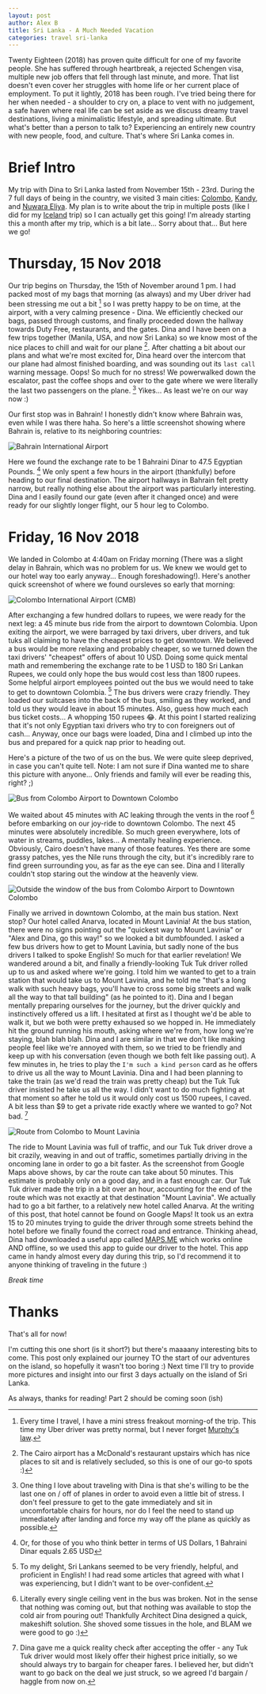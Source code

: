 ```yaml
---
layout: post
author: Alex B
title: Sri Lanka - A Much Needed Vacation
categories: travel sri-lanka
---
```


Twenty Eighteen (2018) has proven quite difficult for one of my favorite people. She has suffered through heartbreak, a rejected Schengen visa, multiple new job offers that fell through last minute, and more. That list doesn't even cover her struggles with home life or her current place of employment. To put it lightly, 2018 has been rough. I've tried being there for her when needed - a shoulder to cry on, a place to vent with no judgement, a safe haven where real life can be set aside as we discuss dreamy travel destinations, living a minimalistic lifestyle, and spreading ultimate. But what's better than a person to talk to? Experiencing an entirely new country with new people, food, and culture. That's where Sri Lanka comes in.

# Brief Intro

My trip with Dina to Sri Lanka lasted from November 15th - 23rd. During the 7 full days of being in the country, we visited 3 main cities: [Colombo](https://en.wikipedia.org/wiki/Colombo), [Kandy](https://en.wikipedia.org/wiki/Kandy), and [Nuwara Eliya](https://en.wikipedia.org/wiki/Nuwara_Eliya). My plan is to write about the trip in multiple posts (like I did for my [Iceland](https://hencefarthing.blog/2018/03/05/Ice1/) trip) so I can actually get this going! I'm already starting this a month after my trip, which is a bit late... Sorry about that... But here we go!

# Thursday, 15 Nov 2018

Our trip begins on Thursday, the 15th of November around 1 pm. I had packed most of my bags that morning (as always) and my Uber driver had been stressing me out a bit [^1] so I was pretty happy to be on time, at the airport, with a very calming presence - Dina. We efficiently checked our bags, passed through customs, and finally proceeded down the hallway towards Duty Free, restaurants, and the gates. Dina and I have been on a few trips together (Manila, USA, and now Sri Lanka) so we know most of the nice places to chill and wait for our plane [^2]. After chatting a bit about our plans and what we're most excited for, Dina heard over the intercom that our plane had almost finished boarding, and was sounding out its `last call` warning message. Oops! So much for no stress! We powerwalked down the escalator, past the coffee shops and over to the gate where we were literally the last two passengers on the plane. [^3] Yikes... As least we're on our way now :)

Our first stop was in Bahrain! I honestly didn't know where Bahrain was, even while I was there haha. So here's a little screenshot showing where Bahrain is, relative to its neighboring countries:

![Bahrain International Airport](/images/srilanka/BahrainAirport.jpg)

Here we found the exchange rate to be 1 Bahraini Dinar to 47.5 Egyptian Pounds. [^4] We only spent a few hours in the airport (thankfully) before heading to our final destination. The airport hallways in Bahrain felt pretty narrow, but really nothing else about the airport was particularly interesting. Dina and I easily found our gate (even after it changed once) and were ready for our slightly longer flight, our 5 hour leg to Colombo.

# Friday, 16 Nov 2018

We landed in Colombo at 4:40am on Friday morning (There was a slight delay in Bahrain, which was no problem for us. We knew we would get to our hotel way too early anyway... Enough foreshadowing!). Here's another quick screenshot of where we found oursleves so early that morning:

![Colombo International Airport (CMB)](/images/srilanka/ColomboAirport.jpg)

After exchanging a few hundred dollars to rupees, we were ready for the next leg: a 45 minute bus ride from the airport to downtown Colombia. Upon exiting the airport, we were barraged by taxi drivers, uber drivers, and tuk tuks all claiming to have the cheapest prices to get downtown. We believed a bus would be more relaxing and probably cheaper, so we turned down the taxi drivers' "cheapest" offers of about 10 USD. Doing some quick mental math and remembering the exchange rate to be 1 USD to 180 Sri Lankan Rupees, we could only hope the bus would cost less than 1800 rupees. Some helpful airport employees pointed out the bus we would need to take to get to downtown Colombia. [^5] The bus drivers were crazy friendly. They loaded our suitcases into the back of the bus, smiling as they worked, and told us they would leave in about 15 minutes. Also, guess how much each bus ticket costs... A whopping 150 rupees 😂. At this point I started realizing that it's not only Egyptian taxi drivers who try to con foreigners out of cash... Anyway, once our bags were loaded, Dina and I climbed up into the bus and prepared for a quick nap prior to heading out.

Here's a picture of the two of us on the bus. We were quite sleep deprived, in case you can't quite tell. Note: I am not sure if Dina wanted me to share this picture with anyone... Only friends and family will ever be reading this, right? ;)

![Bus from Colombo Airport to Downtown Colombo](/images/srilanka/ColomboAirportBus.jpg)

We waited about 45 minutes with AC leaking through the vents in the roof [^6] before embarking on our joy-ride to downtown Colombo. The next 45 minutes were absolutely incredible. So much green everywhere, lots of water in streams, puddles, lakes... A mentally healing experience. Obviously, Cairo doesn't have many of those features. Yes there are some grassy patches, yes the Nile runs through the city, but it's incredibly rare to find green surrounding you, as far as the eye can see. Dina and I literally couldn't stop staring out the window at the heavenly view.

![Outside the window of the bus from Colombo Airport to Downtown Colombo](/images/srilanka/WindowView1.jpg)

Finally we arrived in downtown Colombo, at the main bus station. Next stop? Our hotel called Anarva, located in Mount Lavinia! At the bus station, there were no signs pointing out the "quickest way to Mount Lavinia" or "Alex and Dina, go this way!" so we looked a bit dumbfounded. I asked a few bus drivers how to get to Mount Lavinia, but sadly none of the bus drivers I talked to spoke English! So much for that earlier revelation! We wandered around a bit, and finally a friendly-looking Tuk Tuk driver rolled up to us and asked where we're going. I told him we wanted to get to a train station that would take us to Mount Lavinia, and he told me "that's a long walk with such heavy bags, you'll have to cross some big streets and walk all the way to that tall building" (as he pointed to it). Dina and I began mentally preparing ourselves for the journey, but the driver quickly and instinctively offered us a lift. I hesitated at first as I thought we'd be able to walk it, but we both were pretty exhaused so we hopped in. He immediately hit the ground running his mouth, asking where we're from, how long we're staying, blah blah blah. Dina and I are similar in that we don't like making people feel like we're annoyed with them, so we tried to be friendly and keep up with his conversation (even though we both felt like passing out). A few minutes in, he tries to play the `I'm such a kind person` card as he offers to drive us all the way to Mount Lavinia. Dina and I had been planning to take the train (as we'd read the train was pretty cheap) but the Tuk Tuk driver insisted he take us all the way. I didn't want to do much fighting at that moment so after he told us it would only cost us 1500 rupees, I caved. A bit less than $9 to get a private ride exactly where we wanted to go? Not bad. [^7]

![Route from Colombo to Mount Lavinia](/images/srilanka/ColomboToMountLavinia.jpg)

The ride to Mount Lavinia was full of traffic, and our Tuk Tuk driver drove a bit crazily, weaving in and out of traffic, sometimes partially driving in the oncoming lane in order to go a bit faster. As the screenshot from Google Maps above shows, by car the route can take about 50 minutes. This estimate is probably only on a good day, and in a fast enough car. Our Tuk Tuk driver made the trip in a bit over an hour, accounting for the end of the route which was not exactly at that destination "Mount Lavinia". We actually had to go a bit farther, to a relatively new hotel called Anarva. At the writing of this post, that hotel cannot be found on Google Maps! It took us an extra 15 to 20 minutes trying to guide the driver through some streets behind the hotel before we finally found the correct road and entrance. Thinking ahead, Dina had downloaded a useful app called [MAPS.ME](https://play.google.com/store/apps/details?id=com.mapswithme.maps.pro&hl=en) which works online AND offline, so we used this app to guide our driver to the hotel. This app came in handy almost every day during this trip, so I'd recommend it to anyone thinking of traveling in the future :)

*Break time*

# Thanks

That's all for now! 

I'm cutting this one short (is it short?) but there's maaaany interesting bits to come. This post only explained our journey TO the start of our adventures on the island, so hopefully it wasn't too boring :) Next time I'll try to provide more pictures and insight into our first 3 days actually on the island of Sri Lanka.

As always, thanks for reading! Part 2 should be coming soon (ish)


[^1]: Every time I travel, I have a mini stress freakout morning-of the trip. This time my Uber driver was pretty normal, but I never forget [Murphy's law](https://en.wikiquote.org/wiki/Murphy%27s_law).

[^2]: The Cairo airport has a McDonald's restaurant upstairs which has nice places to sit and is relatively secluded, so this is one of our go-to spots :)

[^3]: One thing I love about traveling with Dina is that she's willing to be the last one on / off of planes in order to avoid even a little bit of stress. I don't feel pressure to get to the gate immediately and sit in uncomfortable chairs for hours, nor do I feel the need to stand up immediately after landing and force my way off the plane as quickly as possible.

[^4]: Or, for those of you who think better in terms of US Dollars, 1 Bahraini Dinar equals 2.65 USD

[^5]: To my delight, Sri Lankans seemed to be very friendly, helpful, and proficient in English! I had read some articles that agreed with what I was experiencing, but I didn't want to be over-confident.

[^6]: Literally every single ceiling vent in the bus was broken. Not in the sense that nothing was coming out, but that nothing was available to stop the cold air from pouring out! Thankfully Architect Dina designed a quick, makeshift solution. She shoved some tissues in the hole, and BLAM we were good to go :)

[^7]: Dina gave me a quick reality check after accepting the offer - any Tuk Tuk driver would most likely offer their highest price initially, so we should always try to bargain for cheaper fares. I believed her, but didn't want to go back on the deal we just struck, so we agreed I'd bargain / haggle from now on.